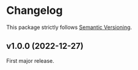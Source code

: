 # Changelog

This package strictly follows [Semantic Versioning](https://semver.org).

## v1.0.0 (2022-12-27)

First major release.
